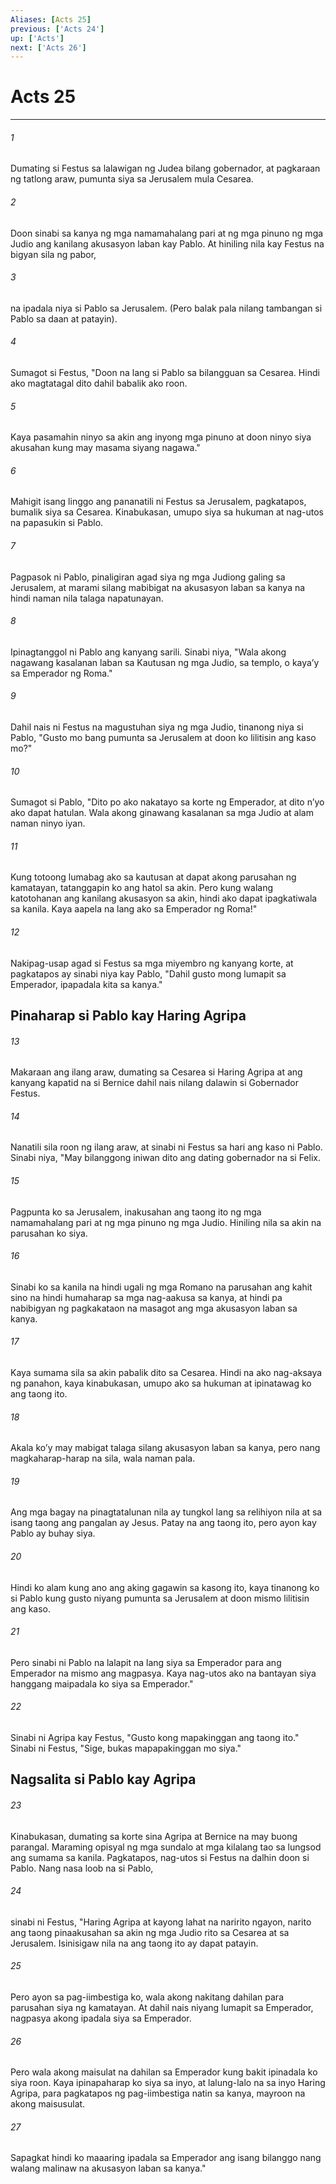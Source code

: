 ```yaml
---
Aliases: [Acts 25]
previous: ['Acts 24']
up: ['Acts']
next: ['Acts 26']
---
```

# Acts 25

***

###### 1
Dumating si Festus sa lalawigan ng Judea bilang gobernador, at pagkaraan ng tatlong araw, pumunta siya sa Jerusalem mula Cesarea. 

###### 2
Doon sinabi sa kanya ng mga namamahalang pari at ng mga pinuno ng mga Judio ang kanilang akusasyon laban kay Pablo. At hiniling nila kay Festus na bigyan sila ng pabor, 

###### 3
na ipadala niya si Pablo sa Jerusalem. (Pero balak pala nilang tambangan si Pablo sa daan at patayin). 

###### 4
Sumagot si Festus, "Doon na lang si Pablo sa bilangguan sa Cesarea. Hindi ako magtatagal dito dahil babalik ako roon. 

###### 5
Kaya pasamahin ninyo sa akin ang inyong mga pinuno at doon ninyo siya akusahan kung may masama siyang nagawa." 

###### 6
Mahigit isang linggo ang pananatili ni Festus sa Jerusalem, pagkatapos, bumalik siya sa Cesarea. Kinabukasan, umupo siya sa hukuman at nag-utos na papasukin si Pablo. 

###### 7
Pagpasok ni Pablo, pinaligiran agad siya ng mga Judiong galing sa Jerusalem, at marami silang mabibigat na akusasyon laban sa kanya na hindi naman nila talaga napatunayan. 

###### 8
Ipinagtanggol ni Pablo ang kanyang sarili. Sinabi niya, "Wala akong nagawang kasalanan laban sa Kautusan ng mga Judio, sa templo, o kayaʼy sa Emperador ng Roma." 

###### 9
Dahil nais ni Festus na magustuhan siya ng mga Judio, tinanong niya si Pablo, "Gusto mo bang pumunta sa Jerusalem at doon ko lilitisin ang kaso mo?" 

###### 10
Sumagot si Pablo, "Dito po ako nakatayo sa korte ng Emperador, at dito nʼyo ako dapat hatulan. Wala akong ginawang kasalanan sa mga Judio at alam naman ninyo iyan. 

###### 11
Kung totoong lumabag ako sa kautusan at dapat akong parusahan ng kamatayan, tatanggapin ko ang hatol sa akin. Pero kung walang katotohanan ang kanilang akusasyon sa akin, hindi ako dapat ipagkatiwala sa kanila. Kaya aapela na lang ako sa Emperador ng Roma!" 

###### 12
Nakipag-usap agad si Festus sa mga miyembro ng kanyang korte, at pagkatapos ay sinabi niya kay Pablo, "Dahil gusto mong lumapit sa Emperador, ipapadala kita sa kanya." 

## Pinaharap si Pablo kay Haring Agripa 

###### 13
Makaraan ang ilang araw, dumating sa Cesarea si Haring Agripa at ang kanyang kapatid na si Bernice dahil nais nilang dalawin si Gobernador Festus. 

###### 14
Nanatili sila roon ng ilang araw, at sinabi ni Festus sa hari ang kaso ni Pablo. Sinabi niya, "May bilanggong iniwan dito ang dating gobernador na si Felix. 

###### 15
Pagpunta ko sa Jerusalem, inakusahan ang taong ito ng mga namamahalang pari at ng mga pinuno ng mga Judio. Hiniling nila sa akin na parusahan ko siya. 

###### 16
Sinabi ko sa kanila na hindi ugali ng mga Romano na parusahan ang kahit sino na hindi humaharap sa mga nag-aakusa sa kanya, at hindi pa nabibigyan ng pagkakataon na masagot ang mga akusasyon laban sa kanya. 

###### 17
Kaya sumama sila sa akin pabalik dito sa Cesarea. Hindi na ako nag-aksaya ng panahon, kaya kinabukasan, umupo ako sa hukuman at ipinatawag ko ang taong ito. 

###### 18
Akala koʼy may mabigat talaga silang akusasyon laban sa kanya, pero nang magkaharap-harap na sila, wala naman pala. 

###### 19
Ang mga bagay na pinagtatalunan nila ay tungkol lang sa relihiyon nila at sa isang taong ang pangalan ay Jesus. Patay na ang taong ito, pero ayon kay Pablo ay buhay siya. 

###### 20
Hindi ko alam kung ano ang aking gagawin sa kasong ito, kaya tinanong ko si Pablo kung gusto niyang pumunta sa Jerusalem at doon mismo lilitisin ang kaso. 

###### 21
Pero sinabi ni Pablo na lalapit na lang siya sa Emperador para ang Emperador na mismo ang magpasya. Kaya nag-utos ako na bantayan siya hanggang maipadala ko siya sa Emperador." 

###### 22
Sinabi ni Agripa kay Festus, "Gusto kong mapakinggan ang taong ito." Sinabi ni Festus, "Sige, bukas mapapakinggan mo siya." 

## Nagsalita si Pablo kay Agripa 

###### 23
Kinabukasan, dumating sa korte sina Agripa at Bernice na may buong parangal. Maraming opisyal ng mga sundalo at mga kilalang tao sa lungsod ang sumama sa kanila. Pagkatapos, nag-utos si Festus na dalhin doon si Pablo. Nang nasa loob na si Pablo, 

###### 24
sinabi ni Festus, "Haring Agripa at kayong lahat na naririto ngayon, narito ang taong pinaakusahan sa akin ng mga Judio rito sa Cesarea at sa Jerusalem. Isinisigaw nila na ang taong ito ay dapat patayin. 

###### 25
Pero ayon sa pag-iimbestiga ko, wala akong nakitang dahilan para parusahan siya ng kamatayan. At dahil nais niyang lumapit sa Emperador, nagpasya akong ipadala siya sa Emperador. 

###### 26
Pero wala akong maisulat na dahilan sa Emperador kung bakit ipinadala ko siya roon. Kaya ipinapaharap ko siya sa inyo, at lalung-lalo na sa inyo Haring Agripa, para pagkatapos ng pag-iimbestiga natin sa kanya, mayroon na akong maisusulat. 

###### 27
Sapagkat hindi ko maaaring ipadala sa Emperador ang isang bilanggo nang walang malinaw na akusasyon laban sa kanya."
